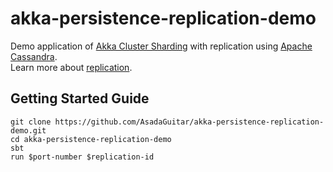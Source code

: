 # akka-persistence-replication-demo

Demo application of [Akka Cluster Sharding](https://doc.akka.io/docs/akka/current/typed/cluster-sharding.html) with replication using [Apache Cassandra](https://cassandra.apache.org/_/index.html).<br>
Learn more about [replication](https://doc.akka.io/docs/akka/current/typed/replicated-eventsourcing.html).

## Getting Started Guide
```
git clone https://github.com/AsadaGuitar/akka-persistence-replication-demo.git
cd akka-persistence-replication-demo
sbt
run $port-number $replication-id
```
